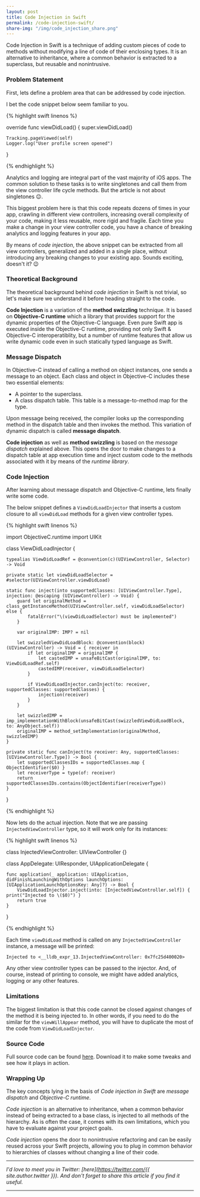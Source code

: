 ```yaml
---
layout: post
title: Code Injection in Swift
permalink: /code-injection-swift/
share-img: "/img/code_injection_share.png"
---
```


Code Injection in Swift is a technique of adding custom pieces of code to methods without modifying a line of code of their enclosing types. It is an alternative to inheritance, where a common behavior is extracted to a superclass, but reusable and nonintrusive.

### Problem Statement

First, lets define a problem area that can be addressed by code injection. 

I bet the code snippet below seem familiar to you.

{% highlight swift linenos %}

override func viewDidLoad() {
    super.viewDidLoad()

    Tracking.pageViewed(self)
    Logger.log("User profile screen opened")
}

{% endhighlight %}

Analytics and logging are integral part of the vast majority of iOS apps. The common solution to these tasks is to write singletones and call them from the view controller life cycle methods. But the article is not about singletones 😉.

This biggest problem here is that this code repeats dozens of times in your app, crawling in different view controllers, increasing overall complexity of your code, making it less reusable, more rigid and fragile. Each time you make a change in your view controller code, you have a chance of breaking analytics and logging features in your app.

By means of *code injection*, the above snippet can be extracted from all view controllers, generalized and added in a single place, without introducing any breaking changes to your existing app. Sounds exciting, doesn't it? 😉

### Theoretical Background

The theoretical background behind *code injection* in Swift is not trivial, so let's make sure we understand it before heading straight to the code.

**Code Injection** is a variation of the **method swizzling** technique. It is based on **Objective-C runtime** which a library that provides support for the dynamic properties of the Objective-C language. Even pure Swift app is executed inside the Objective-C runtime, providing not only Swift & Objective-C interoperatiblity, but a number of runtime features that allow us write dynamic code even in such statically typed language as Swift.

### Message Dispatch

In Objective-C instead of calling a method on object instances, one sends a message to an object. Each class and object in Objective-C includes these two essential elements:
* A pointer to the superclass.
* A class dispatch table. This table is a message-to-method map for the type.

Upon message being received, the compiler looks up the corresponding method in the dispatch table and then invokes the method. This variation of dynamic dispatch is called **message dispatch**.

**Code injection** as well as **method swizzling** is based on the *message dispatch* explained above. This opens the door to make changes to a dispatch table at app execution time and inject custom code to the methods associated with it by means of the *runtime library*.

### Code Injection

After learning about message dispatch and Objective-C runtime, lets finally write some code.

The below snippet defines a `ViewDidLoadInjector` that inserts a custom closure to all `viewDidLoad` methods for a given view controller types.

{% highlight swift linenos %}

import ObjectiveC.runtime
import UIKit

class ViewDidLoadInjector {

    typealias ViewDidLoadRef = @convention(c)(UIViewController, Selector) -> Void

    private static let viewDidLoadSelector = #selector(UIViewController.viewDidLoad)

    static func inject(into supportedClasses: [UIViewController.Type], injection: @escaping (UIViewController) -> Void) {
        guard let originalMethod = class_getInstanceMethod(UIViewController.self, viewDidLoadSelector) else {
            fatalError("\(viewDidLoadSelector) must be implemented")
        }

        var originalIMP: IMP? = nil

        let swizzledViewDidLoadBlock: @convention(block) (UIViewController) -> Void = { receiver in
            if let originalIMP = originalIMP {
                let castedIMP = unsafeBitCast(originalIMP, to: ViewDidLoadRef.self)
                castedIMP(receiver, viewDidLoadSelector)
            }

            if ViewDidLoadInjector.canInject(to: receiver, supportedClasses: supportedClasses) {
                injection(receiver)
            }
        }

        let swizzledIMP = imp_implementationWithBlock(unsafeBitCast(swizzledViewDidLoadBlock, to: AnyObject.self))
        originalIMP = method_setImplementation(originalMethod, swizzledIMP)
    }

    private static func canInject(to receiver: Any, supportedClasses: [UIViewController.Type]) -> Bool {
        let supportedClassesIDs = supportedClasses.map { ObjectIdentifier($0) }
        let receiverType = type(of: receiver)
        return supportedClassesIDs.contains(ObjectIdentifier(receiverType))
    }
}

{% endhighlight %}

Now lets do the actual injection. Note that we are passing `InjectedViewController` type, so it will work only for its instances:

{% highlight swift linenos %}

class InjectedViewController: UIViewController {}

class AppDelegate: UIResponder, UIApplicationDelegate {

    func application(_ application: UIApplication, didFinishLaunchingWithOptions launchOptions: [UIApplicationLaunchOptionsKey: Any]?) -> Bool {
        ViewDidLoadInjector.inject(into: [InjectedViewController.self]) { print("Injected to \($0)") }
        return true
    }
}

{% endhighlight %}

Each time `viewDidLoad` method is called on any `InjectedViewController` instance, a message will be printed:

```
Injected to <__lldb_expr_13.InjectedViewController: 0x7fc25d400020>
```

Any other view controller types can be passed to the injector. And, of course, instead of printing to console, we might have added analytics, logging or any other features.

### Limitations

The biggest limitation is that this code cannot be closed against changes of the method it is being injected to. In other words, if you need to do the similar for the `viewWillAppear` method, you will have to duplicate the most of the code from `ViewDidLoadInjector`.

### Source Code

Full source code can be found [here](https://github.com/V8tr/Code-Injection-Swift). Download it to make some tweaks and see how it plays in action.

### Wrapping Up

The key concepts lying in the basis of *Code injection in Swift* are *message dispatch* and *Objective-C runtime*.

*Code injection* is an alternative to inheritance, when a common behavior instead of being extracted to a base class, is injected to all methods of the hierarchy. As is often the case, it comes with its own limitations, which you have to evaluate against your project goals. 

*Code injection* opens the door to nonintrusive refactoring and can be easily reused across your Swift projects, allowing you to plug in common behavior to hierarchies of classes without changing a line of their code.

---

*I'd love to meet you in Twitter: [here](https://twitter.com/{{ site.author.twitter }}). And don't forget to share this article if you find it useful.*

---